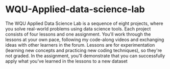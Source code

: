 # WQU-Applied-data-science-lab
The WQU Applied Data Science Lab is a sequence of eight projects, where you solve real-world problems using data science tools.  Each project consists of four lessons and one assignment. You'll work through the lessons at your own pace, following my code-along videos and exchanging ideas with other learners in the forum. Lessons are for experimentation (learning new concepts and practicing new coding techniques), so they're not graded. In the assignment, you'll demonstrate that you can successfully apply what you've learned in the lessons to a new dataset

